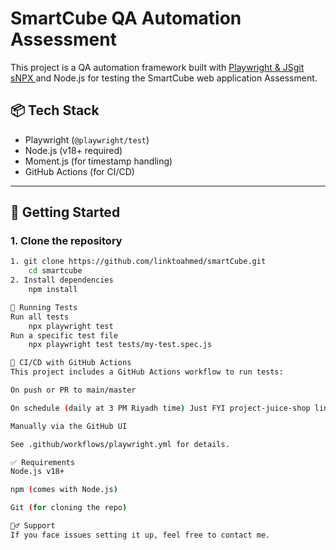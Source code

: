 # SmartCube QA Automation Assessment

This project is a QA automation framework built with [Playwright & JSgit sNPX ](https://playwright.dev/) and Node.js for testing the SmartCube web application Assessment.

## 📦 Tech Stack

- Playwright (`@playwright/test`)
- Node.js (v18+ required)
- Moment.js (for timestamp handling)
- GitHub Actions (for CI/CD)

---

## 🚀 Getting Started

### 1. Clone the repository

```bash
1. git clone https://github.com/linktoahmed/smartCube.git
    cd smartcube
2. Install dependencies
    npm install

🧪 Running Tests
Run all tests
    npx playwright test
Run a specific test file
    npx playwright test tests/my-test.spec.js

🔄 CI/CD with GitHub Actions
This project includes a GitHub Actions workflow to run tests:

On push or PR to main/master

On schedule (daily at 3 PM Riyadh time) Just FYI project-juice-shop link gets down randomly so test cases might fail

Manually via the GitHub UI

See .github/workflows/playwright.yml for details.

✅ Requirements
Node.js v18+

npm (comes with Node.js)

Git (for cloning the repo)

🙋‍♂️ Support
If you face issues setting it up, feel free to contact me.
